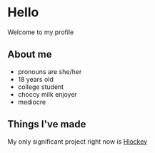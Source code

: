 # Hello
Welcome to my profile

## About me
* pronouns are she/her
* 18 years old
* college student
* choccy milk enjoyer
* mediocre

## Things I've made
My only significant project right now is [Hlockey](https://github.com/Hlockey)
